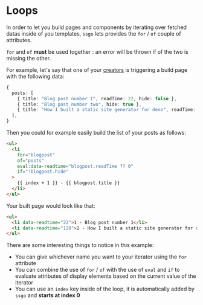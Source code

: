 # Loops

In order to let you build pages and components by iterating over fetched datas inside of you templates, `ssgo` lets provides the `for` / `of` couple of attributes.

`for` and `of` **must** be used together : an error will be thrown if of the two is missing the other.

For example, let's say that one of your [creators](/docs/about-creators.html) is triggering a build page with the following data:

```typescript
{
  posts: [
    { title: "Blog post number 1", readTime: 22, hide: false },
    { title: "Blog post number two", hide: true },
    { title: "How I built a static site generator for deno", readTime: 120, hide: false },
  ],
}
```

Then you could for example easily build the list of your posts as follows:

```html
<ul>
  <li
    for="blogpost"
    of="posts"
    eval:data-readtime="blogpost.readTime ?? 0"
    if="!blogpost.hide"
  >
    {{ index + 1 }} - {{ blogpost.title }}
  </li>
</ul>
```

Your built page would look like that:

```html
<ul>
  <li data-readtime="22">1 - Blog post number 1</li>
  <li data-readtime="120">2 - How I built a static site generator for deno</li>
</ul>
```

There are some interesting things to notice in this example:

- You can give whichever name you want to your iterator using the `for` attribute
- You can combine the use of `for` / `of` with the use of `eval` and `if` to evaluate attributes of display elements based on the current value of the iterator
- You can use an `index` key inside of the loop, it is automatically added by `ssgo` and **starts at index 0**
